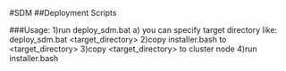 #SDM
##Deployment Scripts

###Usage:
1)run deploy_sdm.bat
a) you can specify target directory like: deploy_sdm.bat <target_directory>
2)copy installer.bash to <target_directory>
3)copy <target_directory> to cluster node
4)run installer.bash
